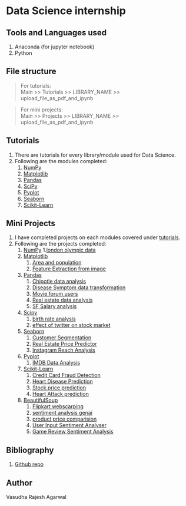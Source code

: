 # Data Science internship

## Tools and Languages used

1. Anaconda (for jupyter notebook)
2. Python 

## File structure

> For tutorials:  
    Main >> Tutorials >> LIBRARY_NAME >> upload_file_as_pdf_and_ipynb

> For mini projects:  
    Main >> Projects >> LIBRARY_NAME >> upload_file_as_pdf_and_ipynb

## Tutorials

1. There are tutorials for every library/module used for Data Science.
2. Following are the modules completed:
    1. [NumPy](Tutorials/Numpy)
    2. [Matplotlib](Tutorials/Matplotlib)
    3. [Pandas](Tutorials/Pandas)
    4. [SciPy](Tutorials/SciPy)
    5. [Pyplot](Tutorials/Pyplot)
    6. [Seaborn](Tutorials/Seaborn)
    7. [Scikit-Learn](Tutorials/Scikit-Learn)

## Mini Projects

1. I have completed projects on each modules covered under [tutorials](Tutorials).
2. Following are the projects completed:  
    1. [NumPy](mini_projects/NumPy)
       1.[london olympic data](mini_projects/NumPy/london_olympic_data)
    3. [Matplotlib](mini_projects/Matplotlib)
       1. [Area and population](mini_projects/Matplotlib/area_population_california)
       2. [Feature Extraction from image](mini_projects/Matplotlib/feature_extraction_from_image)
    4. [Pandas](mini_projects/Pandas)
       1. [Chipotle data analysis](mini_projects/Pandas/Chipotle_data_analysis)
       2. [Disease Symptom data transformation](mini_projects/Pandas/Disease_symptom_data_transformation)
       3. [Movie forum users](mini_projects/Pandas/Movie_forum_users_data_cleaning)
       4. [Real estate data analysis](mini_projects/Pandas/real_estate_data)
       5. [SF Salary analysis](mini_projects/Pandas/SF_salaries_project)
    5. [Scipy](mini_projects/SciPy)
       1. [birth rate analysis](mini_projects/SciPy/birth_rate_analysis)
       2. [effect of twitter on stock market](mini_projects/SciPy/effect_of_twitter_on_stock_market)
    6. [Seaborn](mini_projects/Seaborn)
       1. [Customer Segmentation](mini_projects/Seaborn/Customer_Segmentation)
       2. [Real Estate Price Predictor](mini_projects/Seaborn/real_estate_price_prediction.ipynb)
       3. [Instagram Reach Analysis](mini_projects/Seaborn/instagram_reach_analysis)
    7. [Pyplot](mini_projects/Pyplot)
       1. [IMDB Data Analysis](mini_projects/Pyplot/IMDB_Movie_data_analysis)
    8. [Scikit-Learn](mini_projects/Scikit-Learn)
       1. [Credit Card Fraud Detection](mini_projects/Scikit-Learn/Credit_card_fraud_detection)
       2. [Heart Disease Prediction](mini_projects/Scikit-Learn/Heart_disease_prediction)
       3. [Stock price prediction](mini_projects/Scikit-Learn/stock_price_prediction)
       4. [Heart Attack prediction](mini_projects/Scikit-Learn/heart_attack_prediction)
    9. [BeautifulSoup](mini_projects/BeautifulSoup)
       1. [Flipkart webscarping](mini_projects/BeautifulSoup/Flipkart_webscrapping)
       2. [sentiment analysis genai](mini_projects/BeautifulSoup/sentiment_analysis_genai)
       3. [product price comparision](mini_projects/BeautifulSoup/product_price_comparision)
       4. [User Input Sentiment Analyser](mini_projects/BeautifulSoup/sentiment_analyser)
       5. [Game Review Sentiment Analysis](mini_projects/BeautifulSoup/video_game_reviews_analysis)
## Bibliography

1. [Github repo](https://github.com/nitinkumar30/Data-Science-mini-projects)


## Author

Vasudha Rajesh Agarwal
